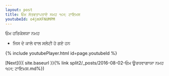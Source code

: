 ```yaml
---
layout: post
title: ਓਮ ਸੱਤਵਤਾਪਤਾਏ ਨਮਹ ੧੦੮ ਟਾਇਮਸ
youtubeId: o4jmXFNUMPM
---
```

 
 
 ਓਮ ਹਰਿਕੇਸਯਾ ਨਮਹ  
 
 -  ਜਿਸ ਦੇ ਕਾਲੇ ਵਾਲ ਸਲੇਟੀ ਹੋ ​​ਗਏ ਹਨ 
 
  
 
  
 
 
 
 
 
 


{% include youtubePlayer.html id=page.youtubeId %}
 
[Next]({{ site.baseurl }}{% link  split2/_posts/2016-08-02-ਓਮ ਊਰਧਵਾਗਾਯਾ ਨਮਹ ੧੦੮ ਟਾਇਮਸ.md%})
 
